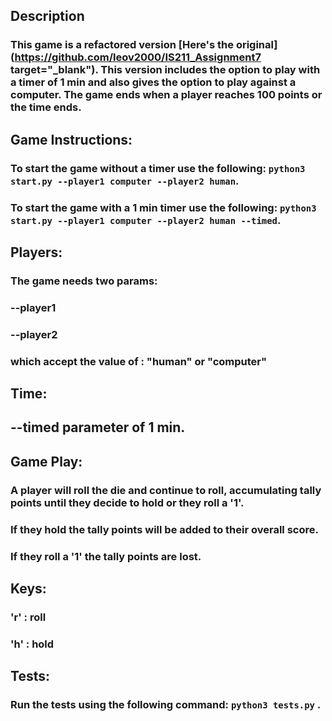 ## Description
### This game is a refactored version [Here's the original](https://github.com/leov2000/IS211_Assignment7 target="_blank"). This version includes the option to play with a timer of 1 min and also gives the option to play against a computer. The game ends when a player reaches 100 points or the time ends.

## Game Instructions:
### To start the game without a timer use the following: `python3 start.py --player1 computer --player2 human`.
### To start the game with a 1 min timer use the following: `python3 start.py --player1 computer --player2 human --timed`. 

## Players:
### The game needs two params:
### --player1 
### --player2 
### which accept the value of : "human" or "computer"

## Time:
## --timed parameter of 1 min.

## Game Play:
### A player will roll the die and continue to roll, accumulating tally points until they decide to hold or they roll a '1'. 
### If they hold the tally points will be added to their overall score. 
### If they roll a '1' the tally points are lost. 

## Keys:
### 'r' : roll
### 'h' : hold

## Tests:
### Run the tests using the following command: `python3 tests.py` .
